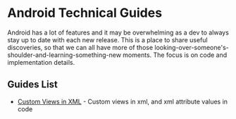 # Android Technical Guides
Android has a lot of features and it may be overwhelming as a dev to always stay up to date with each new release. This is a place to share useful discoveries, so that we can all have more of those looking-over-someone's-shoulder-and-learning-something-new moments. The focus is on code and implementation details.

## Guides List
* [Custom Views in XML](http://androidweekly.net/) - Custom views in xml, and xml attribute values in code

